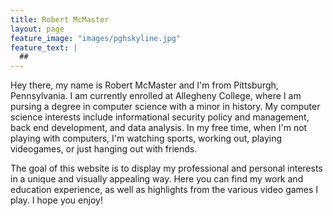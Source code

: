 ```yaml
---
title: Robert McMaster
layout: page
feature_image: "images/pghskyline.jpg"
feature_text: |
  ##
---
```

Hey there, my name is Robert McMaster and I'm from Pittsburgh, Pennsylvania. I am
currently enrolled at Allegheny College, where I am pursing a degree in computer
science with a minor in history. My computer science interests include informational
security policy and management, back end development, and data analysis. In my free time,
 when I'm not playing with computers, I'm watching sports, working out, playing 
videogames, or just hanging out with friends.

The goal of this website is to display my professional and personal interests in
a unique and visually appealing way. Here you can find my work and education experience,
as well as highlights from the various video games I play. I hope you enjoy!
